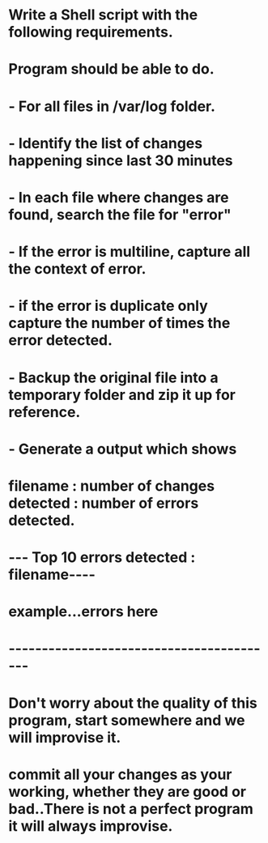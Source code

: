 # Write a Shell script with the following requirements.

# Program should be able to do.
# - For all files in /var/log folder.
#   - Identify the list of changes happening since last 30 minutes
#   - In each file where changes are found, search the file for "error"
#     - If the error is multiline, capture all the context of error.
#     - if the error is duplicate only capture the number of times the error detected.
#     - Backup the original file into a temporary folder and zip it up for reference.
#
#   - Generate a output which shows
#      filename : number of changes detected : number of errors detected.
#      --- Top 10 errors detected : filename----
#      example...errors here
#      -----------------------------------------     


# Don't worry about the quality of this program, start somewhere and we will improvise it.
# commit all your changes as your working, whether they are good or bad..There is not a perfect program it will always improvise.
